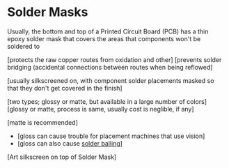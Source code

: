 # Solder Masks

Usually, the bottom and top of a Printed Circuit Board (PCB) has a thin epoxy solder mask that covers the areas that components won't be soldered to

[protects the raw copper routes from oxidation and other]
[prevents solder bridging (accidental connections between routes when being reflowed]

[usually silkscreened on, with component solder placements masked so that they don't get covered in the finish]

[two types; glossy or matte, but available in a large number of colors]
[glossy or matte, process is same, usually cost is neglible, if any]

[matte is recommended]

 * [gloss can cause trouble for placement machines that use vision]
 * [gloss can also cause [solder balling](http://www.epectec.com/pcb/wave-soldering-defects/solder-balls.html)]

[Art silkscreen on top of Solder Mask]